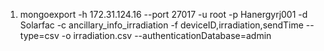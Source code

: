 1. mongoexport -h 172.31.124.16 --port 27017 -u root -p Hanergyrj001 -d Solarfac -c ancillary_info_irradiation -f deviceID,irradiation,sendTime --type=csv -o irradiation.csv --authenticationDatabase=admin